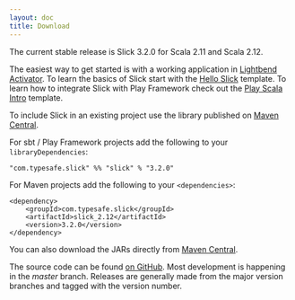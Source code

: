 ```yaml
---
layout: doc
title: Download
---
```


The current stable release is Slick 3.2.0 for Scala 2.11 and Scala 2.12.

The easiest way to get started is with a working application in [Lightbend Activator](http://lightbend.com/activator). To 
learn the basics of Slick start with the [Hello Slick](http://lightbend.com/activator/template/hello-slick-3.1) template. To 
learn how to integrate Slick with Play Framework check out the 
[Play Scala Intro](http://www.lightbend.com/activator/template/play-scala-intro) template.

To include Slick in an existing project use the library published on 
[Maven Central](http://search.maven.org/#search|ga|1|g%3A%22com.typesafe.slick%22).   

For sbt / Play Framework projects add the following to your `libraryDependencies`:

    "com.typesafe.slick" %% "slick" % "3.2.0"

For Maven projects add the following to your `<dependencies>`:

    <dependency>
        <groupId>com.typesafe.slick</groupId>
        <artifactId>slick_2.12</artifactId>
        <version>3.2.0</version>
    </dependency>

You can also download the JARs directly from
[Maven Central](http://search.maven.org/#search|ga|1|g%3A%22com.typesafe.slick%22).

The source code can be found [on GitHub](http://github.com/slick/slick).
Most development is happening in the *master* branch. Releases are generally made
from the major version branches and tagged with the version number.
